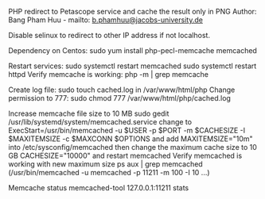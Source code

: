 PHP redirect to Petascope service and cache the result only in PNG
Author: Bang Pham Huu - mailto: b.phamhuu@jacobs-university.de

Disable selinux to redirect to other IP address if not localhost.

Dependency on Centos: sudo yum install php-pecl-memcache memcached

Restart services: sudo systemctl restart memcached
              sudo systemctl restart httpd
Verify memcache is working: php -m | grep memcache

Create log file: sudo touch cached.log in /var/www/html/php
Change permission to 777: sudo chmod 777 /var/www/html/php/cached.log

Increase memcache file size to 10 MB
sudo gedit /usr/lib/systemd/system/memcached.service
change to 
ExecStart=/usr/bin/memcached -u $USER -p $PORT -m $CACHESIZE -I $MAXITEMSIZE -c $MAXCONN $OPTIONS 
and add MAXITEMSIZE="10m" into /etc/sysconfig/memcached 
then change the maximum cache size to 10 GB
CACHESIZE="10000"
and restart memcached
Verify memcached is working with new maximum size
ps aux | grep memcached (/usr/bin/memcached -u memcached -p 11211 -m 100 -I 10 ...)

Memcache status
memcached-tool 127.0.0.1:11211 stats 
